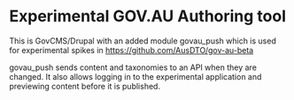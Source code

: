 # Experimental GOV.AU Authoring tool

This is GovCMS/Drupal with an added module govau_push which is used for experimental spikes in https://github.com/AusDTO/gov-au-beta 

govau_push sends content and taxonomies to an API when they are changed. It also allows logging in to the experimental application and previewing content before it is published.
